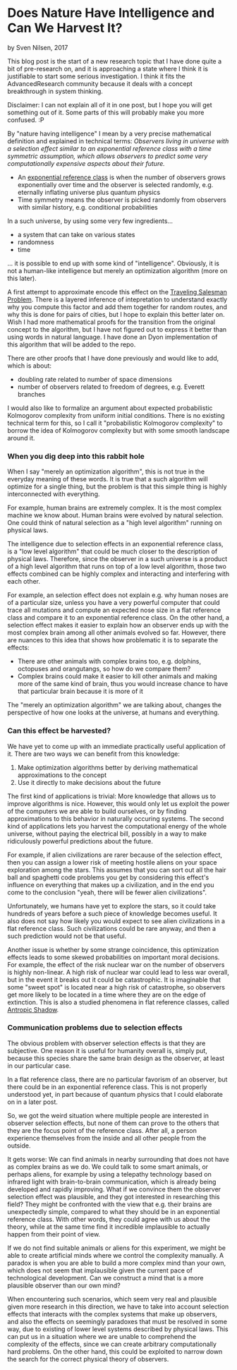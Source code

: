 # Does Nature Have Intelligence and Can We Harvest It?
by Sven Nilsen, 2017

This blog post is the start of a new research topic that I have done quite a bit of pre-research on,
and it is approaching a state where I think it is justifiable to start some serious investigation.
I think it fits the AdvancedResearch community because it deals with a concept breakthrough in system thinking.

Disclaimer: I can not explain all of it in one post, but I hope you will get something out of it.
Some parts of this will probably make you more confused. :P

By "nature having intelligence" I mean by a very precise mathematical definition and explained in technical terms:
*Observers living in universe with a selection effect similar to
an exponential reference class with a time symmetric assumption,
which allows observers to predict some very computationally expensive aspects about their future.*

- An [exponential reference class](https://github.com/advancedresearch/observer_selection_effects) is when
the number of observers grows exponentially over time and the observer is selected randomly, e.g. eternally inflating universe plus quantum physics
- Time symmetry means the observer is picked randomly from observers with similar history, e.g. conditional probabilities

In a such universe, by using some very few ingredients...

- a system that can take on various states
- randomness
- time

... it is possible to end up with some kind of "intelligence".
Obviously, it is not a human-like intelligence but merely an optimization algorithm (more on this later).

A first attempt to approximate encode this effect on the [Traveling Salesman Problem](https://github.com/advancedresearch/observer_selection_effects/blob/master/papers-wip/learning-from-randomness.pdf).
There is a layered inference of intepretation to understand exactly why you compute this factor
and add them together for random routes, and why this is done for pairs of cities,
but I hope to explain this better later on.
Wish I had more mathematical proofs for the transition from the original concept to the algorithm,
but I have not figured out to express it better than using words in natural language.
I have done an Dyon implementation of this algorithm that will be added to the repo.

There are other proofs that I have done previously and would like to add, which is about:

- doubling rate related to number of space dimensions
- number of observers related to freedom of degrees, e.g. Everett branches

I would also like to formalize an argument about expected probabilistic Kolmogorov complexity from uniform initial conditions.
There is no existing technical term for this, so I call it "probabilistic Kolmogorov complexity"
to borrow the idea of Kolmogorov complexity but with some smooth landscape around it.

### When you dig deep into this rabbit hole

When I say "merely an optimization algorithm", this is not true in the everyday meaning of these words.
It is true that a such algorithm will optimize for a single thing,
but the problem is that this simple thing is highly interconnected with everything.

For example, human brains are extremely complex.
It is the most complex machine we know about.
Human brains were evolved by natural selection.
One could think of natural selection as a "high level algorithm" running on physical laws.

The intelligence due to selection effects in an exponential reference class,
is a "low level algorithm" that could be much closer to the description of physical laws.
Therefore, since the observer in a such universe is a product of a high level algorithm
that runs on top of a low level algorithm, those two effects combined can be highly complex
and interacting and interfering with each other.

For example, an selection effect does not explain e.g. why human noses are of a particular size,
unless you have a very powerful computer that could trace all mutations and compute an expected nose size
in a flat reference class and compare it to an exponential reference class.
On the other hand, a selection effect makes it easier to explain how an observer
ends up with the most complex brain among all other animals evolved so far.
However, there are nuances to this idea that shows how problematic it is to separate the effects:

- There are other animals with complex brains too, e.g. dolphins, octopuses and orangutangs,
so how do we compare them?
- Complex brains could make it easier to kill other animals and making more of the same kind of brain,
thus you would increase chance to have that particular brain because it is more of it

The "merely an optimization algorithm" we are talking about, changes the perspective
of how one looks at the universe, at humans and everything.

### Can this effect be harvested?

We have yet to come up with an immediate practically useful application of it.
There are two ways we can benefit from this knowledge:

1. Make optimization algorithms better by deriving mathematical approximations to the concept
2. Use it directly to make decisions about the future

The first kind of applications is trivial: More knowledge that allows us to improve algorithms is nice.
However, this would only let us exploit the power of the computers we are able to build ourselves,
or by finding approximations to this behavior in naturally occuring systems.
The second kind of applications lets you harvest the computational energy of the whole universe,
without paying the electrical bill,
possibly in a way to make ridiculously powerful predictions about the future.

For example, if alien civilizations are rarer because of the selection effect,
then you can assign a lower risk of meeting hostile aliens on your space exploration among the stars.
This assumes that you can sort out all the hair ball and spaghetti code problems you get by
considering this effect's influence on everything that makes up a civilization,
and in the end you come to the conclusion "yeah, there will be fewer alien civilizations".

Unfortunately, we humans have yet to explore the stars,
so it could take hundreds of years before a such piece of knowledge becomes useful.
It also does not say how likely you would expect to see alien civilizations in a flat reference class.
Such civilizations could be rare anyway, and then a such prediction would not be that useful.

Another issue is whether by some strange coincidence,
this optimization effects leads to some skewed probabilities on important moral decisions.
For example, the effect of the risk nuclear war on the number of observers is highly non-linear.
A high risk of nuclear war could lead to less war overall,
but in the event it breaks out it could be catastrophic.
It is imaginable that some "sweet spot" is located near a high risk of catastrophe,
so observers get more likely to be located in a time where they are on the edge of extinction.
This is also a studied phenomena in flat reference classes, called [Antropic Shadow](http://www.nickbostrom.com/papers/anthropicshadow.pdf).

### Communication problems due to selection effects

The obvious problem with observer selection effects is that they are subjective.
One reason it is useful for humanity overall is, simply put, because this species share the same brain design
as the observer, at least in our particular case.

In a flat reference class, there are no particular favorism of an observer, but there could be in an exponential reference class.
This is not properly understood yet, in part because of quantum physics that I could elaborate on in a later post.

So, we got the weird situation where multiple people are interested in observer selection effects,
but none of them can prove to the others that they are the focus point of the reference class.
After all, a person experience themselves from the inside and all other people from the outside.

It gets worse: We can find animals in nearby surrounding that does not have as complex brains as we do.
We could talk to some smart animals, or perhaps aliens,
for example by using a telepathy technology based on infrared light with brain-to-brain communication,
which is already being developed and rapidly improving.
What if we convince them the observer selection effect was plausible,
and they got interested in researching this field?
They might be confronted with the view that e.g. their brains are unexpectedly simple,
compared to what they should be in an exponential reference class.
With other words, they could agree with us about the theory,
while at the same time find it incredible implausible to actually happen from their point of view.

If we do not find suitable animals or aliens for this experiment,
we might be able to create artificial minds where we control the complexity manually.
A paradox is when you are able to build a more complex mind than your own,
which does not seem that implausible given the current pace of technological development.
Can we construct a mind that is a more plausible observer than our own mind?

When encountering such scenarios, which seem very real and plausible given more research in this direction,
we have to take into account selection effects that interacts with the complex systems that make up observers,
and also the effects on seemingly paradoxes that must be resolved in some way,
due to existing of lower level systems described by physical laws.
This can put us in a situation where we are unable to comprehend the complexity of the effects,
since we can create arbitrary computationally hard problems.
On the other hand, this could be exploited to narrow down the search for the correct physical theory of observers.
